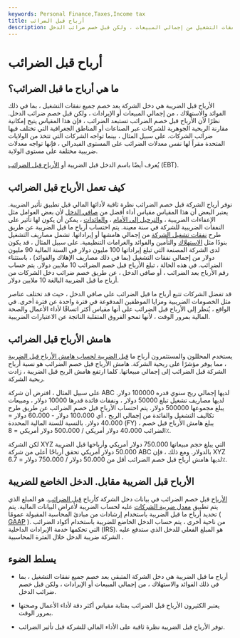 ```yaml
---
keywords: Personal Finance,Taxes,Income tax
title: أرباح قبل الضرائب
description: الأرباح قبل الضريبة هي دخل الشركة بعد خصم جميع نفقات التشغيل من إجمالي المبيعات ، ولكن قبل خصم ضرائب الدخل.
---
```


# أرباح قبل الضرائب
## ما هي أرباح ما قبل الضرائب؟

الأرباح قبل الضريبة هي دخل الشركة بعد خصم جميع نفقات التشغيل ، بما في ذلك الفوائد والاستهلاك ، من إجمالي المبيعات أو الإيرادات ، ولكن قبل خصم ضرائب الدخل. نظرًا لأن الأرباح قبل خصم الضرائب تستبعد الضرائب ، فإن هذا المقياس يتيح إمكانية مقارنة الربحية الجوهرية للشركات عبر الصناعات أو المناطق الجغرافية التي تختلف فيها ضرائب الشركات. على سبيل المثال ، بينما تواجه الشركات التي تتخذ من الولايات المتحدة مقراً لها نفس معدلات الضرائب على المستوى الفيدرالي ، فإنها تواجه معدلات ضريبية مختلفة على مستوى الولاية.

يُعرف أيضًا باسم الدخل قبل الضريبة أو [الأرباح قبل الضرائب](/ebt) (EBT).

## كيف تعمل الأرباح قبل الضرائب

توفر أرباح الشركة قبل خصم الضرائب نظرة ثاقبة لأدائها المالي قبل تطبيق تأثير الضريبة. يعتبر البعض أن هذا المقياس مقياس أداء أفضل من [صافي الدخل](/netincome) لأن بعض العوامل مثل الإعفاءات الضريبية ، [والترحيل إلى الأمام](/losscarryforward) ، [والعائدات](/losscarryback) ، يمكن أن يكون لها تأثير على النفقات الضريبية للشركة في سنة معينة. يتم احتساب أرباح ما قبل الضريبة عن طريق طرح [نفقات تشغيل الشركة](/operating_expense) من إجمالي هامشها أو إيراداتها. تشمل مصاريف التشغيل بنودًا مثل [الاستهلاك](/depreciation) والتأمين والفوائد والغرامات التنظيمية. على سبيل المثال ، قد يكون لدى الشركة المصنعة التي تبلغ إيراداتها 100 مليون دولار في السنة المالية 90 مليون دولار من إجمالي نفقات التشغيل (بما في ذلك مصاريف الإهلاك والفوائد) ، باستثناء الضرائب. في هذه الحالة ، تبلغ الأرباح قبل خصم الضرائب 10 ملايين دولار. يتم حساب رقم الأرباح بعد الضرائب ، أو صافي الدخل ، عن طريق خصم ضرائب دخل الشركات من أرباح ما قبل الضريبة البالغة 10 ملايين دولار.

قد تفضل الشركات تتبع أرباح ما قبل الضرائب على صافي الدخل ، حيث قد تختلف عناصر مثل الخصومات الضريبية ومزايا الموظفين المدفوعة في فترة واحدة عن فترة أخرى. في الواقع ، يُنظر إلى الأرباح قبل الضرائب على أنها مقياس أكثر اتساقًا لأداء الأعمال والصحة المالية بمرور الوقت ، لأنها تمحو الفروق المتقلبة الناتجة عن الاعتبارات الضريبية.

## هامش الأرباح قبل الضرائب

يستخدم المحللون والمستثمرون أرباح ما [قبل الضريبة لحساب هامش الأرباح قبل الضريبة](/pretax-margin) ، مما يوفر مؤشرًا على ربحية الشركة. هامش الأرباح قبل خصم الضرائب هو نسبة أرباح الشركة قبل الضرائب إلى إجمالي مبيعاتها. كلما ارتفع هامش الربح قبل الضريبة ، زادت ربحية الشركة.

على سبيل المثال ، افترض أن شركة ABC لديها إجمالي ربح سنوي قدره 100000 دولار. لديها مصاريف تشغيل تبلغ 50000 دولار ، ونفقات فائدة قدرها 10000 دولار ، ومبيعات يبلغ مجموعها 500000 دولار. يتم احتساب الأرباح قبل خصم الضرائب عن طريق طرح تكاليف التشغيل والفائدة من إجمالي الربح ، أي 100،000 دولار - 60،000 دولار = 40،000 دولار. بالنسبة للسنة المالية المحددة (FY) ، يبلغ هامش الأرباح قبل خصم الضرائب 40،000 دولار أمريكي / 500،000 دولار أمريكي = 8٪.

لكن الشركة XYZ التي يبلغ حجم مبيعاتها 750.000 دولار أمريكي وأرباحها قبل الضريبة 50.000 دولار أمريكي تحقق أرباحًا أعلى من شركة ABC بالدولار. ومع ذلك ، فإن XYZ لديها هامش أرباح قبل خصم الضرائب أقل من 50،000 دولار / 750،000 دولار = 6.7٪.

## الأرباح قبل الضريبة مقابل. الدخل الخاضع للضريبة

[الأرباح](/ebt) قبل خصم الضرائب في بيانات دخل الشركة كأرباح [قبل الضرائب](/ebt). هو المبلغ الذي يتم تطبيق [معدل ضريبة الشركات](/corporatetax) عليه لحساب الضريبة لأغراض البيانات المالية. يتم تحديد أرباح ما قبل الضريبة باستخدام إرشادات من مبادئ المحاسبة المقبولة عمومًا ( [GAAP](/gaap) ). من ناحية أخرى ، يتم حساب الدخل الخاضع للضريبة باستخدام أكواد الضرائب التي تحكمها خدمة الإيرادات الداخلية (IRS). هو المبلغ الفعلي للدخل الذي ستدفع عليه الشركة ضريبة الدخل خلال الفترة المحاسبية .

## يسلط الضوء

- أرباح ما قبل الضريبة هي دخل الشركة المتبقي بعد خصم جميع نفقات التشغيل ، بما في ذلك الفوائد والاستهلاك ، من إجمالي المبيعات أو الإيرادات ، ولكن قبل خصم ضرائب الدخل.

- يعتبر الكثيرون الأرباح قبل الضرائب بمثابة مقياس أكثر دقة لأداء الأعمال وصحتها بمرور الوقت.

- توفر الأرباح قبل الضريبة نظرة ثاقبة على الأداء المالي للشركة قبل تأثير الضرائب.

